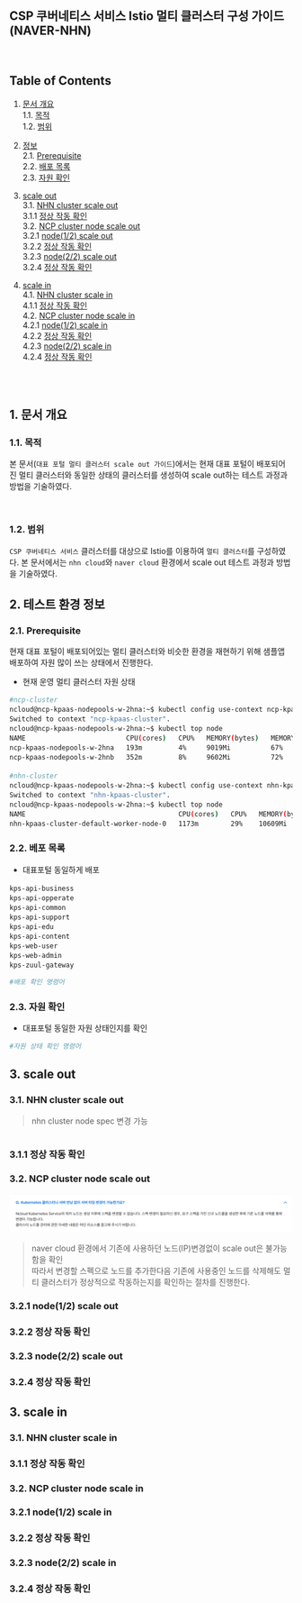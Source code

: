 ## CSP 쿠버네티스 서비스 Istio 멀티 클러스터 구성 가이드(NAVER-NHN)

<br>

## Table of Contents
1. [문서 개요](#1)    
   1.1. [목적](#1.1)  
   1.2. [범위](#1.2)  

2. [정보](#2)  
   2.1. [Prerequisite](#2.1)  
   2.2. [배포 목록](#2.2)  
   2.3. [자원 확인](#2.3)  

3. [scale out](#3)  
   3.1. [NHN cluster scale out](#3.1)  
   3.1.1 [정상 작동 확인](#3.1.1)  
   3.2. [NCP cluster node scale out](#3.2)  
   3.2.1 [node(1/2) scale out](#3.2.1)     
   3.2.2 [정상 작동 확인](#3.2.2)     
   3.2.3 [node(2/2) scale out](#3.2.3)   
   3.2.4 [정상 작동 확인](#3.2.4)     

4. [scale in](#4)  
   4.1. [NHN cluster scale in](#4.1)  
   4.1.1 [정상 작동 확인](#4.1.1)  
   4.2. [NCP cluster node scale in](#4.2)  
   4.2.1 [node(1/2) scale in](#4.2.1)     
   4.2.2 [정상 작동 확인](#4.2.2)     
   4.2.3 [node(2/2) scale in](#4.2.3)   
   4.2.4 [정상 작동 확인](#4.2.4)     



<br><br>
   
## <span id='1'> 1. 문서 개요
### <span id='1.1'> 1.1. 목적
본 문서(`대표 포털 멀티 클러스터 scale out 가이드`)에서는 현재 대표 포털이 배포되어진 멀티 클러스터와 동일한 상태의 클러스터를 생성하여 scale out하는 테스트 과정과 방법을 기술하였다.

<br>

### <span id='1.2'>1.2. 범위
`CSP 쿠버네티스 서비스` 클러스터를 대상으로 Istio를 이용하여 `멀티 클러스터`를 구성하였다.
본 문서에서는 `nhn cloud`와 `naver cloud` 환경에서 scale out 테스트 과정과 방법을 기술하였다.



## <span id='2'> 2. 테스트 환경 정보

### <span id='2.1'>2.1. Prerequisite
현재 대표 포털이 배포되어있는 멀티 클러스터와 비슷한 환경을 재현하기 위해 샘플앱 배포하여 자원 많이 쓰는 상태에서 진행한다.

- 현재 운영 멀티 클러스터 자원 상태
```bash
#ncp-cluster
ncloud@ncp-kpaas-nodepools-w-2hna:~$ kubectl config use-context ncp-kpaas-cluster
Switched to context "ncp-kpaas-cluster".
ncloud@ncp-kpaas-nodepools-w-2hna:~$ kubectl top node
NAME                         CPU(cores)   CPU%   MEMORY(bytes)   MEMORY%   
ncp-kpaas-nodepools-w-2hna   193m         4%     9019Mi          67%       
ncp-kpaas-nodepools-w-2hnb   352m         8%     9602Mi          72%  

#nhn-cluster
ncloud@ncp-kpaas-nodepools-w-2hna:~$ kubectl config use-context nhn-kpaas-cluster
Switched to context "nhn-kpaas-cluster".
ncloud@ncp-kpaas-nodepools-w-2hna:~$ kubectl top node
NAME                                      CPU(cores)   CPU%   MEMORY(bytes)   MEMORY%   
nhn-kpaas-cluster-default-worker-node-0   1173m        29%    10609Mi         66%     
```


### <span id='2.2'>2.2. 베포 목록

- 대표포털 동일하게 배포

`kps-api-business`<br>
`kps-api-opperate`<br>
`kps-api-common`<br>
`kps-api-support`<br>
`kps-api-edu`<br>
`kps-api-content`<br>
`kps-web-user`<br>
`kps-web-admin`<br>
`kps-zuul-gateway`<br>

```bash
#배포 확인 명령어
```

### <span id='2.2'>2.3. 자원 확인
- 대표포털 동일한 자원 상태인지를 확인

```bash
#자원 상태 확인 명령어
```
## <span id='3'> 3. scale out
### <span id='3.1'> 3.1. NHN cluster scale out
> nhn cluster node spec 변경 가능

```bash

```
### <span id='3.1.1'> 3.1.1 정상 작동 확인
### <span id='3.2'> 3.2. NCP cluster node scale out
 ![ncp spec 변경 관련 Faq](image.png)
 >naver cloud 환경에서 기존에 사용하던 노드(IP)변경없이 scale out은 불가능함을 확인 <br>
 >따라서 변경할 스펙으로 노드를 추가한다음 기존에 사용중인 노드를 삭제해도 멀티 클러스터가 정상적으로 작동하는지를 확인하는 절차를 진행한다.

### <span id='3.2.1'> 3.2.1 node(1/2) scale out
### <span id='3.2.2'> 3.2.2 정상 작동 확인
### <span id='3.2.3'> 3.2.3 node(2/2) scale out
### <span id='3.2.4'> 3.2.4 정상 작동 확인

## <span id='3'> 3. scale in
### <span id='3.1'> 3.1. NHN cluster scale in
### <span id='3.1.1'> 3.1.1 정상 작동 확인
### <span id='3.2'> 3.2. NCP cluster node scale in
### <span id='3.2.1'> 3.2.1 node(1/2) scale in
### <span id='3.2.2'> 3.2.2 정상 작동 확인
### <span id='3.2.3'> 3.2.3 node(2/2) scale in
### <span id='3.2.4'> 3.2.4 정상 작동 확인